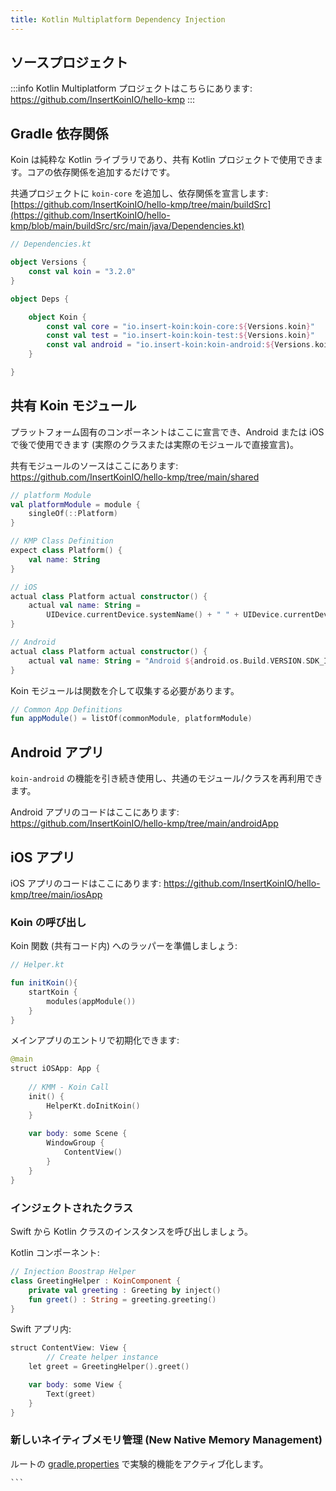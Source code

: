 ```yaml
---
title: Kotlin Multiplatform Dependency Injection
---
```

## ソースプロジェクト

:::info
 Kotlin Multiplatform プロジェクトはこちらにあります: https://github.com/InsertKoinIO/hello-kmp
:::

## Gradle 依存関係

Koin は純粋な Kotlin ライブラリであり、共有 Kotlin プロジェクトで使用できます。コアの依存関係を追加するだけです。

共通プロジェクトに `koin-core` を追加し、依存関係を宣言します: [https://github.com/InsertKoinIO/hello-kmp/tree/main/buildSrc](https://github.com/InsertKoinIO/hello-kmp/blob/main/buildSrc/src/main/java/Dependencies.kt)

```kotlin
// Dependencies.kt

object Versions {
    const val koin = "3.2.0"
}

object Deps {

    object Koin {
        const val core = "io.insert-koin:koin-core:${Versions.koin}"
        const val test = "io.insert-koin:koin-test:${Versions.koin}"
        const val android = "io.insert-koin:koin-android:${Versions.koin}"
    }

}
```

## 共有 Koin モジュール

プラットフォーム固有のコンポーネントはここに宣言でき、Android または iOS で後で使用できます (実際のクラスまたは実際のモジュールで直接宣言)。

共有モジュールのソースはここにあります: https://github.com/InsertKoinIO/hello-kmp/tree/main/shared

```kotlin
// platform Module
val platformModule = module {
    singleOf(::Platform)
}

// KMP Class Definition
expect class Platform() {
    val name: String
}

// iOS
actual class Platform actual constructor() {
    actual val name: String =
        UIDevice.currentDevice.systemName() + " " + UIDevice.currentDevice.systemVersion
}

// Android
actual class Platform actual constructor() {
    actual val name: String = "Android ${android.os.Build.VERSION.SDK_INT}"
}
```

Koin モジュールは関数を介して収集する必要があります。

```kotlin
// Common App Definitions
fun appModule() = listOf(commonModule, platformModule)
```

## Android アプリ

`koin-android` の機能を引き続き使用し、共通のモジュール/クラスを再利用できます。

Android アプリのコードはここにあります: https://github.com/InsertKoinIO/hello-kmp/tree/main/androidApp

## iOS アプリ

iOS アプリのコードはここにあります: https://github.com/InsertKoinIO/hello-kmp/tree/main/iosApp

### Koin の呼び出し

Koin 関数 (共有コード内) へのラッパーを準備しましょう:

```kotlin
// Helper.kt

fun initKoin(){
    startKoin {
        modules(appModule())
    }
}
```

メインアプリのエントリで初期化できます:

```kotlin
@main
struct iOSApp: App {
    
    // KMM - Koin Call
    init() {
        HelperKt.doInitKoin()
    }
    
    var body: some Scene {
        WindowGroup {
            ContentView()
        }
    }
}
```

### インジェクトされたクラス

Swift から Kotlin クラスのインスタンスを呼び出しましょう。

Kotlin コンポーネント:

```kotlin
// Injection Boostrap Helper
class GreetingHelper : KoinComponent {
    private val greeting : Greeting by inject()
    fun greet() : String = greeting.greeting()
}
```

Swift アプリ内:

```kotlin
struct ContentView: View {
        // Create helper instance
    let greet = GreetingHelper().greet()

    var body: some View {
        Text(greet)
    }
}
```

### 新しいネイティブメモリ管理 (New Native Memory Management)

ルートの [gradle.properties](https://kotlinlang.org/docs/native-memory-manager.html) で実験的機能をアクティブ化します。

    ```
